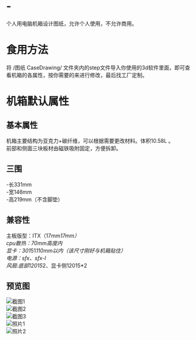 # -
个人用电脑机箱设计图纸，允许个人使用，不允许商用。
# 食用方法
将 /图纸 CaseDrawing/ 文件夹内的step文件导入你使用的3d软件里面，即可查看机箱的各属性，按你需要的来进行修改，最后找工厂定制。
# 机箱默认属性
## 基本属性
机箱主要结构为亚克力+碳纤维，可以根据需要更改材料。体积10.58L 。  
前部和侧面三块板材由磁铁吸附固定，方便拆卸。
## 三围
-长331mm  
-宽146mm  
-高219mm（不含脚垫）
## 兼容性
主板版型：ITX（17mm*17mm）  
cpu散热：70mm高度内  
显卡：301*51*110mm以内（该尺寸刚好与机箱贴住）  
电源：sfx、sfx-l  
风扇:底部12015*2、显卡侧12015*2
## 预览图
![截图1](https://github.com/brejce/Personal-Customized-PC-Case/blob/main/%E6%88%AA%E5%9B%BEScreenShots/IMG_0150.PNG)  
![截图2](https://github.com/brejce/Personal-Customized-PC-Case/blob/main/%E6%88%AA%E5%9B%BEScreenShots/IMG_0151.PNG)  
![截图3](https://github.com/brejce/Personal-Customized-PC-Case/blob/main/%E6%88%AA%E5%9B%BEScreenShots/IMG_0152.PNG)  
![照片1](https://github.com/brejce/Personal-Customized-PC-Case/blob/main/%E6%88%AA%E5%9B%BEScreenShots/IMG_20210709_132220.jpg)  
![照片2](https://github.com/brejce/Personal-Customized-PC-Case/blob/main/%E6%88%AA%E5%9B%BEScreenShots/IMG_20210709_132352.jpg)